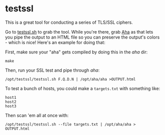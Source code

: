 # testssl
This is a great tool for conducting a series of TLS/SSL ciphers.

Go to [testssl.sh](https://testssl.sh) to grab the tool.  While you're there, grab [Aha](https://github.com/theZiz/aha) as that lets you pipe the output to an HTML file so you can preserve the output's colors - which is nice!  Here's an example for doing that:

First, make sure your "aha" gets compiled by doing this in the *aha* dir:

    make

Then, run your SSL test and pipe through *aha*:

    /opt/testssl/testssl.sh F.Q.D.N | /opt/aha/aha >OUTPUT.html

To test a bunch of hosts, you could make a `targets.txt` with something like:

    host1
    host2
    host3
    
Then scan 'em all at once with:

`/opt/testssl/testssl.sh --file targets.txt | /opt/aha/aha > OUTPUT.html`

